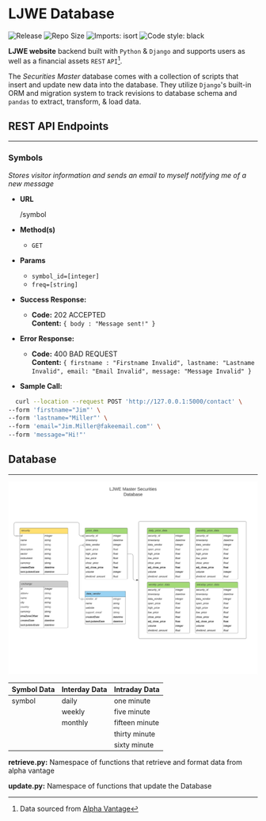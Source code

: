 # LJWE Database

![Release](https://img.shields.io/github/v/release/leowotzak/ljwe-db)
![Repo Size](https://img.shields.io/github/repo-size/leowotzak/ljwe-db)
![Imports: isort](https://img.shields.io/badge/%20imports-isort-%231674b1?style=flat&labelColor=ef8336)
![Code style: black](https://img.shields.io/badge/code%20style-black-000000.svg)

__LJWE website__ backend built with `Python` & `Django` and supports users as well as a financial assets `REST` `API`[^1].

The *Securities Master* database comes with a collection of scripts that insert and update new data into the database. They utilize `Django`'s built-in ORM and migration system to track revisions to database schema and `pandas` to extract, transform, & load data.

[^1]: Data sourced from [Alpha Vantage](https://www.alphavantage.co/)

## REST API Endpoints

---

<!-- cSpell: disable -->
### Symbols

*Stores visitor information and sends an email to myself notifying me of a new message*

* **URL**

  /symbol

* **Method(s)**

  * `GET`

* **Params**
  * `symbol_id=[integer]`
  * `freq=[string]`

* **Success Response:**

  * **Code:** 202 ACCEPTED \
    **Content:** `{ body : "Message sent!" }`

* **Error Response:**

  * **Code:** 400 BAD REQUEST \
    **Content:**
    `{ firstname : "Firstname Invalid", lastname: "Lastname Invalid", email: "Email Invalid", message: "Message Invalid" }`

* **Sample Call:**
```bash
  curl --location --request POST 'http://127.0.0.1:5000/contact' \
--form 'firstname="Jim"' \
--form 'lastname="Miller"' \
--form 'email="Jim.Miller@fakeemail.com"' \
--form 'message="Hi!"'
```

<!-- cSpell: enable -->

## Database

---

![database_schema](ljwedb.png)

| Symbol Data | Interday Data | Intraday Data |
|----|----|----|
| symbol | daily | one minute |
|| weekly | five minute |
|| monthly | fifteen minute |
||| thirty minute |
||| sixty minute |

**retrieve.py:** Namespace of functions that retrieve and format data from alpha vantage

**update.py:** Namespace of functions that update the Database